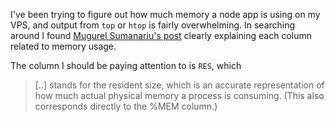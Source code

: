 I've been trying to figure out how much memory a node app is using on my VPS, and output from `top` or `htop` is fairly overwhelming. In searching around I found [Mugurel Sumanariu's post](http://mugurel.sumanariu.ro/linux/the-difference-among-virt-res-and-shr-in-top-output/) clearly explaining each column related to memory usage.

The column I should be paying attention to is `RES`, which

> \[..\] stands for the resident size, which is an accurate representation of how much actual physical memory a process is consuming. (This also corresponds directly to the %MEM column.)
